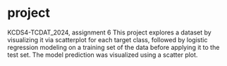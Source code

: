 # project
KCDS4-TCDAT_2024, assignment 6
This project explores a dataset by visualizing it via scatterplot for each target class, followed by logistic regression modeling on a training set of the data before applying it to the test set. The model prediction was visualized using a scatter plot.
